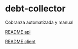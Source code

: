 # debt-collector
Cobranza automatizada y manual

[README api](https://github.com/pibaxe/debt-collector/tree/dev/README.md/api/README.md)

[README client](https://github.com/pibaxe/debt-collector/tree/dev/README.md/client/README.md)
